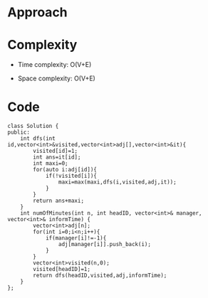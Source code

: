 # Approach
<!-- Describe your approach to solving the problem. -->

# Complexity
- Time complexity: O(V+E)
<!-- Add your time complexity here, e.g. $$O(n)$$ -->

- Space complexity: O(V+E)
<!-- Add your space complexity here, e.g. $$O(n)$$ -->

# Code
```
class Solution {
public:
    int dfs(int id,vector<int>&visited,vector<int>adj[],vector<int>&it){
        visited[id]=1;
        int ans=it[id];
        int maxi=0;
        for(auto i:adj[id]){
            if(!visited[i]){
                maxi=max(maxi,dfs(i,visited,adj,it));
            }
        }
        return ans+maxi;
    }
    int numOfMinutes(int n, int headID, vector<int>& manager, vector<int>& informTime) {
        vector<int>adj[n];
        for(int i=0;i<n;i++){
            if(manager[i]!=-1){
                adj[manager[i]].push_back(i);
            }
        }
        vector<int>visited(n,0);
        visited[headID]=1;
        return dfs(headID,visited,adj,informTime);
    }
};
```